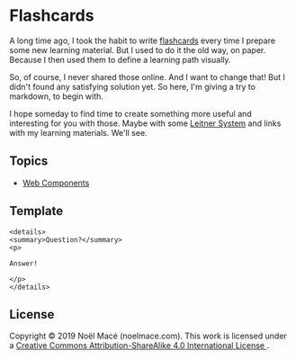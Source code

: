 # Flashcards

A long time ago, I took the habit to write
[flashcards](https://en.wikipedia.org/wiki/Flashcard) every time I prepare some
new learning material. But I used to do it the old way, on paper. Because I then
used them to define a learning path visually.

So, of course, I never shared those online. And I want to change that! But I
didn't found any satisfying solution yet. So here, I'm giving a try to markdown,
to begin with.

I hope someday to find time to create something more useful and interesting
for you with those. Maybe with some
[Leitner System](https://en.wikipedia.org/wiki/Leitner_system)
and links with my learning materials. We'll see.

## Topics

- [Web Components](webcomponents.md)

## Template

```
<details>
<summary>Question?</summary>
<p>

Answer!

</p>
</details>
```

## License

Copyright © 2019 Noël Macé (noelmace.com).
This work is licensed under a
<a rel="license" href="http://creativecommons.org/licenses/by-sa/4.0/">
Creative Commons Attribution-ShareAlike 4.0 International License
</a>.
